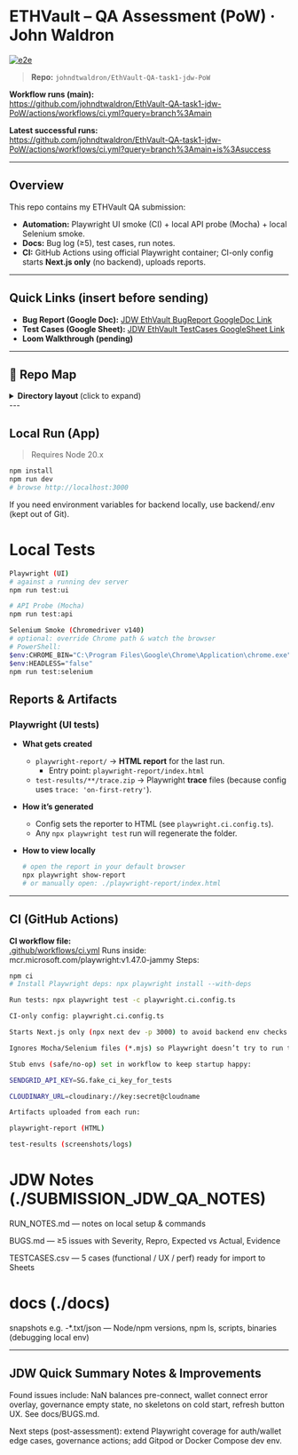 # ETHVault – QA Assessment (PoW) · John Waldron

[![e2e](https://github.com/johndtwaldron/EthVault-QA-task1-jdw-PoW/actions/workflows/ci.yml/badge.svg)](https://github.com/johndtwaldron/EthVault-QA-task1-jdw-PoW/actions/workflows/ci.yml)
<br>

> **Repo:** `johndtwaldron/EthVault-QA-task1-jdw-PoW`

**Workflow runs (main):**  
<https://github.com/johndtwaldron/EthVault-QA-task1-jdw-PoW/actions/workflows/ci.yml?query=branch%3Amain>

**Latest successful runs:**  
<https://github.com/johndtwaldron/EthVault-QA-task1-jdw-PoW/actions/workflows/ci.yml?query=branch%3Amain+is%3Asuccess>

---

## Overview

This repo contains my ETHVault QA submission:
- **Automation:** Playwright UI smoke (CI) + local API probe (Mocha) + local Selenium smoke.
- **Docs:** Bug log (≥5), test cases, run notes.
- **CI:** GitHub Actions using official Playwright container; CI-only config starts **Next.js only** (no backend), uploads reports.

---

## Quick Links (insert before sending)

- **Bug Report (Google Doc):** [JDW EthVault BugReport GoogleDoc Link](https://docs.google.com/document/d/1naPqSPKy_cs108TmY0DRqz_3H_6P0e8Hfll4QZgOn-4/edit?usp=sharing)
- **Test Cases (Google Sheet):** [JDW EthVault TestCases GoogleSheet Link](https://docs.google.com/spreadsheets/d/1K0agO-u27PN_9pDa9kyOrv4a1Wvghz9tyJ5YR62NALM/edit?gid=0#gid=0)
- **Loom Walkthrough (pending)** 

---

## 📁 Repo Map
<details>
  <summary><b> Directory layout </b> (click to expand)</summary>

```text
/ (repo root)
├─ app/                             # Next.js app routes/pages
├─ backend/                         # Express API (SendGrid/Cloudinary/Mongo wiring)
│  ├─ index.js
│  ├─ app.js
│  ├─ controllers/
│  ├─ routes/
│  ├─ models/
│  └─ utils/
├─ components/                      # UI components (Radix, shadcn, etc.)
├─ contracts/                       # Solidity artifacts (if any)
├─ hooks/                           # React hooks
├─ lib/                             # Client utilities
├─ public/                          # Static assets
├─ styles/                          # Tailwind / CSS
├─ tests/                           # Automation
│  ├─ ui-smoke.spec.ts              # Playwright UI smoke (CI)
│  ├─ dashboard-preconnect.spec.ts  # Playwright UI
│  ├─ api.ping.test.mjs             # Mocha API probe (local)
│  ├─ selenium.smoke.test.mjs       # Selenium smoke (local)
│  └─ selenium_probe.mjs            # Selenium sanity (local)
├─ docs/                            # Submission docs
│  ├─ RUN_NOTES.md
│  ├─ BUGS.md
│  ├─ TESTCASES.csv
│  └─ snapshot-*.{txt,json}         # node/npm, npm ls, scripts/bin snapshots
├─ .github/
│  └─ workflows/
│     └─ ci.yml                     # GitHub Actions (Playwright container)
├─ playwright.ci.config.ts          # CI-only Playwright config (Next-only server)
├─ playwright.config.ts             # Local Playwright config (if present)
├─ README.md
├─ package.json
└─ package-lock.json
# (Artifacts created locally/CI: playwright-report/, test-results/)

```
</details>
---

## Local Run (App)

> Requires Node 20.x

```bash
npm install
npm run dev
# browse http://localhost:3000
```

If you need environment variables for backend locally, use backend/.env (kept out of Git).

# Local Tests
```bash
Playwright (UI)
# against a running dev server
npm run test:ui

# API Probe (Mocha)
npm run test:api

Selenium Smoke (Chromedriver v140)
# optional: override Chrome path & watch the browser
# PowerShell:
$env:CHROME_BIN="C:\Program Files\Google\Chrome\Application\chrome.exe"
$env:HEADLESS="false"
npm run test:selenium
```

## Reports & Artifacts

### Playwright (UI tests)
- **What gets created**
  - `playwright-report/` → **HTML report** for the last run.
    - Entry point: `playwright-report/index.html`
  - `test-results/**/trace.zip` → Playwright **trace** files (because config uses `trace: 'on-first-retry'`).

- **How it’s generated**
  - Config sets the reporter to HTML (see `playwright.ci.config.ts`).
  - Any `npx playwright test` run will regenerate the folder.

- **How to view locally**
  ```bash
  # open the report in your default browser
  npx playwright show-report
  # or manually open: ./playwright-report/index.html
  ```
---

## CI (GitHub Actions)

**CI workflow file:**  
[.github/workflows/ci.yml](.github/workflows/ci.yml)
Runs inside: mcr.microsoft.com/playwright:v1.47.0-jammy
Steps:
```bash
npm ci
# Install Playwright deps: npx playwright install --with-deps

Run tests: npx playwright test -c playwright.ci.config.ts

CI-only config: playwright.ci.config.ts

Starts Next.js only (npx next dev -p 3000) to avoid backend env checks.

Ignores Mocha/Selenium files (*.mjs) so Playwright doesn’t try to run them.

Stub envs (safe/no-op) set in workflow to keep startup happy:

SENDGRID_API_KEY=SG.fake_ci_key_for_tests

CLOUDINARY_URL=cloudinary://key:secret@cloudname

Artifacts uploaded from each run:

playwright-report (HTML)

test-results (screenshots/logs)
```
# JDW Notes (./SUBMISSION_JDW_QA_NOTES)

RUN_NOTES.md — notes on local setup & commands

BUGS.md — ≥5 issues with Severity, Repro, Expected vs Actual, Evidence

TESTCASES.csv — 5 cases (functional / UX / perf) ready for import to Sheets

# docs (./docs) 

snapshots e.g. -*.txt/json — Node/npm versions, npm ls, scripts, binaries (debugging local env)

---

## JDW Quick Summary Notes & Improvements

Found issues include: NaN balances pre-connect, wallet connect error overlay, governance empty state, no skeletons on cold start, refresh button UX. See docs/BUGS.md.

Next steps (post-assessment): extend Playwright coverage for auth/wallet edge cases, governance actions; add Gitpod or Docker Compose dev env.
